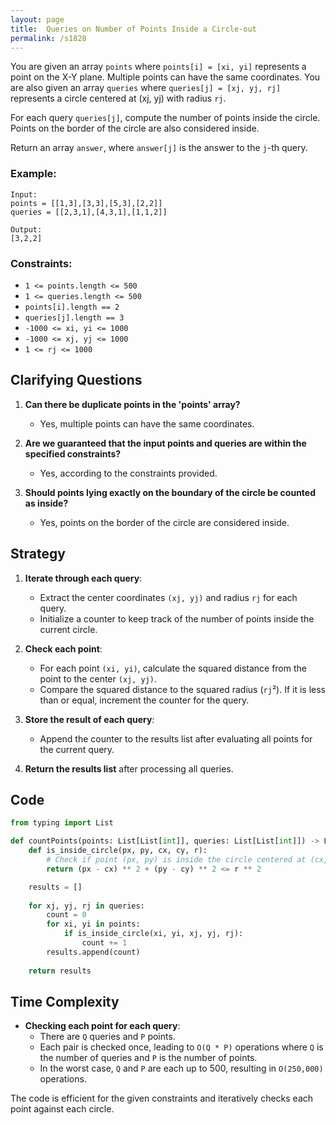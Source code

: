 ```yaml
---
layout: page
title:  Queries on Number of Points Inside a Circle-out
permalink: /s1828
---
```


You are given an array `points` where `points[i] = [xi, yi]` represents a point on the X-Y plane. Multiple points can have the same coordinates. You are also given an array `queries` where `queries[j] = [xj, yj, rj]` represents a circle centered at (xj, yj) with radius `rj`.

For each query `queries[j]`, compute the number of points inside the circle. Points on the border of the circle are also considered inside.

Return an array `answer`, where `answer[j]` is the answer to the `j`-th query.

### Example:
```
Input: 
points = [[1,3],[3,3],[5,3],[2,2]]
queries = [[2,3,1],[4,3,1],[1,1,2]]

Output: 
[3,2,2]
```

### Constraints:
- `1 <= points.length <= 500`
- `1 <= queries.length <= 500`
- `points[i].length == 2`
- `queries[j].length == 3`
- `-1000 <= xi, yi <= 1000`
- `-1000 <= xj, yj <= 1000`
- `1 <= rj <= 1000`

## Clarifying Questions

1. **Can there be duplicate points in the 'points' array?**
    - Yes, multiple points can have the same coordinates.

2. **Are we guaranteed that the input points and queries are within the specified constraints?**
    - Yes, according to the constraints provided.

3. **Should points lying exactly on the boundary of the circle be counted as inside?**
    - Yes, points on the border of the circle are considered inside.

## Strategy

1. **Iterate through each query**:
    - Extract the center coordinates `(xj, yj)` and radius `rj` for each query.
    - Initialize a counter to keep track of the number of points inside the current circle.
    
2. **Check each point**:
    - For each point `(xi, yi)`, calculate the squared distance from the point to the center `(xj, yj)`.
    - Compare the squared distance to the squared radius (`rj`²). If it is less than or equal, increment the counter for the query.
    
3. **Store the result of each query**:
    - Append the counter to the results list after evaluating all points for the current query.

4. **Return the results list** after processing all queries.

## Code
```python
from typing import List

def countPoints(points: List[List[int]], queries: List[List[int]]) -> List[int]:
    def is_inside_circle(px, py, cx, cy, r):
        # Check if point (px, py) is inside the circle centered at (cx, cy) with radius r
        return (px - cx) ** 2 + (py - cy) ** 2 <= r ** 2

    results = []
    
    for xj, yj, rj in queries:
        count = 0
        for xi, yi in points:
            if is_inside_circle(xi, yi, xj, yj, rj):
                count += 1
        results.append(count)
    
    return results
```

## Time Complexity

- **Checking each point for each query**:
  - There are `Q` queries and `P` points.
  - Each pair is checked once, leading to `O(Q * P)` operations where `Q` is the number of queries and `P` is the number of points.
  - In the worst case, `Q` and `P` are each up to 500, resulting in `O(250,000)` operations.

The code is efficient for the given constraints and iteratively checks each point against each circle.

